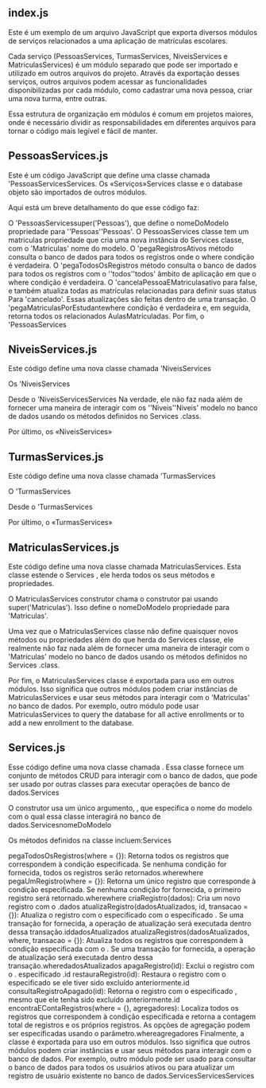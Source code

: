 ## index.js

Este é um exemplo de um arquivo JavaScript que exporta diversos módulos de serviços relacionados a uma aplicação de matrículas escolares.

Cada serviço (PessoasServices, TurmasServices, NiveisServices e MatriculasServices) é um módulo separado que pode ser importado e utilizado em outros arquivos do projeto. Através da exportação desses serviços, outros arquivos podem acessar as funcionalidades disponibilizadas por cada módulo, como cadastrar uma nova pessoa, criar uma nova turma, entre outras.

Essa estrutura de organização em módulos é comum em projetos maiores, onde é necessário dividir as responsabilidades em diferentes arquivos para tornar o código mais legível e fácil de manter.

## PessoasServices.js

Este é um código JavaScript que define uma classe chamada 'PessoasServicesServices. Os «Serviços»Services classe e o database objeto são importados de outros módulos.

Aqui está um breve detalhamento do que esse código faz:

O 'PessoasServicessuper('Pessoas'), que define o nomeDoModelo propriedade para ''Pessoas''Pessoas'.
O PessoasServices classe tem um matriculas propriedade que cria uma nova instância do Services classe, com o 'Matriculas' nome do modelo.
O 'pegaRegistrosAtivos método consulta o banco de dados para todos os registros onde o where condição é verdadeira.
O 'pegaTodosOsRegistros método consulta o banco de dados para todos os registros com o ''todos''todos' âmbito de aplicação em que o where condição é verdadeira.
O 'cancelaPessoaEMatriculasativo para false, e também atualiza todas as matrículas relacionadas para definir suas status Para 'cancelado'. Essas atualizações são feitas dentro de uma transação.
O 'pegaMatriculasPorEstudantewhere condição é verdadeira e, em seguida, retorna todos os relacionados AulasMatriculadas.
Por fim, o 'PessoasServices

## NiveisServices.js

Este código define uma nova classe chamada 'NiveisServices

Os 'NiveisServices

Desde o 'NiveisServicesServices Na verdade, ele não faz nada além de fornecer uma maneira de interagir com os ''Niveis''Niveis' modelo no banco de dados usando os métodos definidos no Services .class.

Por último, os «NiveisServices»

## TurmasServices.js

Este código define uma nova classe chamada 'TurmasServices

O 'TurmasServices

Desde o 'TurmasServices

Por último, o «TurmasServices»

## MatriculasServices.js

Este código define uma nova classe chamada MatriculasServices. Esta classe estende o Services , ele herda todos os seus métodos e propriedades.

O MatriculasServices construtor chama o construtor pai usando super('Matriculas'). Isso define o nomeDoModelo propriedade para 'Matriculas'.

Uma vez que o MatriculasServices classe não define quaisquer novos métodos ou propriedades além do que herda do Services classe, ele realmente não faz nada além de fornecer uma maneira de interagir com o 'Matriculas' modelo no banco de dados usando os métodos definidos no Services .class.

Por fim, o MatriculasServices classe é exportada para uso em outros módulos. Isso significa que outros módulos podem criar instâncias de MatriculasServices e usar seus métodos para interagir com o 'Matriculas' no banco de dados. Por exemplo, outro módulo pode usar MatriculasServices to query the database for all active enrollments or to add a new enrollment to the database.

## Services.js
Esse código define uma nova classe chamada . Essa classe fornece um conjunto de métodos CRUD para interagir com o banco de dados, que pode ser usado por outras classes para executar operações de banco de dados.Services

O construtor usa um único argumento, , que especifica o nome do modelo com o qual essa classe interagirá no banco de dados.ServicesnomeDoModelo

Os métodos definidos na classe incluem:Services

pegaTodosOsRegistros(where = {}): Retorna todos os registros que correspondem à condição especificada. Se nenhuma condição for fornecida, todos os registros serão retornados.wherewhere
pegaUmRegistro(where = {}): Retorna um único registro que corresponde à condição especificada. Se nenhuma condição for fornecida, o primeiro registro será retornado.wherewhere
criaRegistro(dados): Cria um novo registro com o .dados
atualizaRegistro(dadosAtualizados, id, transacao = {}): Atualiza o registro com o especificado com o especificado . Se uma transação for fornecida, a operação de atualização será executada dentro dessa transação.iddadosAtualizados
atualizaRegistros(dadosAtualizados, where, transacao = {}): Atualiza todos os registros que correspondem à condição especificada com o . Se uma transação for fornecida, a operação de atualização será executada dentro dessa transação.wheredadosAtualizados
apagaRegistro(id): Exclui o registro com o . especificado .id
restauraRegistro(id): Restaura o registro com o especificado se ele tiver sido excluído anteriormente.id
consultaRegistroApagado(id): Retorna o registro com o especificado , mesmo que ele tenha sido excluído anteriormente.id
encontraEContaRegistros(where = {}, agregadores): Localiza todos os registros que correspondem à condição especificada e retorna a contagem total de registros e os próprios registros. As opções de agregação podem ser especificadas usando o parâmetro.whereagregadores
Finalmente, a classe é exportada para uso em outros módulos. Isso significa que outros módulos podem criar instâncias e usar seus métodos para interagir com o banco de dados. Por exemplo, outro módulo pode ser usado para consultar o banco de dados para todos os usuários ativos ou para atualizar um registro de usuário existente no banco de dados.ServicesServicesServices



